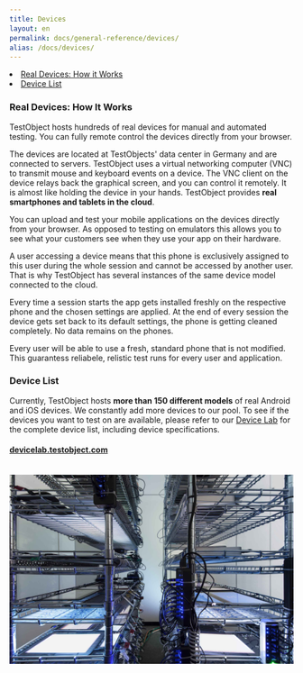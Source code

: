```yaml
---
title: Devices
layout: en
permalink: docs/general-reference/devices/
alias: /docs/devices/
---
```


<li><a href="#real-devices-how-it-works">Real Devices: How it Works</a></li>
<li><a href="#device-list">Device List</a></li>

<h3 id="real-devices-how-it-works">Real Devices: How It Works</h3>
TestObject hosts hundreds of real devices for manual and automated testing. You can fully remote control the devices directly from your browser. 

The devices are located at TestObjects' data center in Germany and are connected to servers. TestObject uses a virtual networking computer (VNC) to transmit mouse and keyboard events on a device. The VNC client on the device relays back the graphical screen, and you can control it remotely. It is almost like holding the device in your hands.
TestObject provides <strong>real smartphones and tablets in the cloud</strong>.

You can upload and test your mobile applications on the devices directly from your browser. As opposed to testing on emulators this allows you to see what your customers see when they use your app on their hardware. 

A user accessing a device means that this phone is exclusively assigned to this user during the whole session and cannot be accessed by another user. That is why TestObject has several instances of the same device model connected to the cloud. 

Every time a session starts the app gets installed freshly on the respective phone and the chosen settings are applied. At the end of every session the device gets set back to its default settings, the phone is getting cleaned completely. No data remains on the phones.

Every user will be able to use a fresh, standard phone that is not modified. This guarantess reliabele, relistic test runs for every user and application.



<h3 id="device-list">Device List</h3>
Currently, TestObject hosts <strong>more than 150 different models</strong> of real Android and iOS devices. We constantly add more devices to our pool. To see if the devices you want to test on are available, please refer to our <a href="https://devicelab.testobject.com/">Device Lab</a> for the complete device list, including device specifications.</b>

<div class="center">
	<h4><a href="https://devicelab.testobject.com/">devicelab.testobject.com</a></h4>
</div>

<br>

<img class="center shadow" src="/img/first-impressions/devicepool-photo2.jpg">

